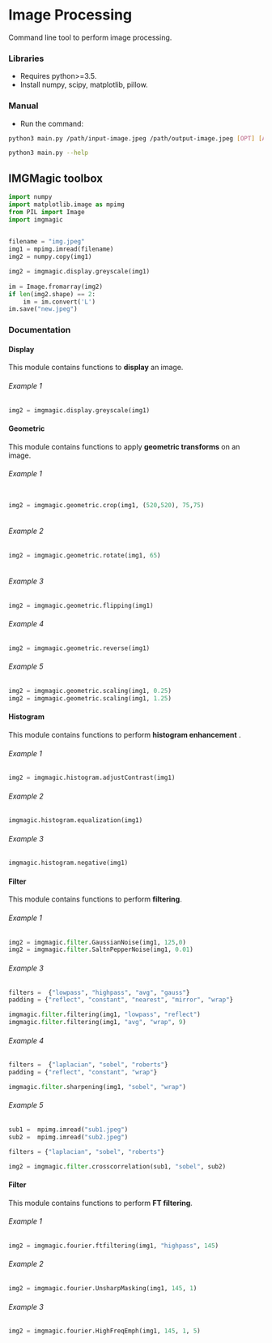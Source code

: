 # Image Processing
Command line tool to perform image processing.

### Libraries
* Requires python>=3.5.
* Install numpy, scipy, matplotlib, pillow.

### Manual
* Run the command:
```bash
python3 main.py /path/input-image.jpeg /path/output-image.jpeg [OPT] [ARGS]
```
 
```bash
python3 main.py --help
```

## IMGMagic toolbox

```python
import numpy
import matplotlib.image as mpimg
from PIL import Image
import imgmagic

	
filename = "img.jpeg"
img1 = mpimg.imread(filename)
img2 = numpy.copy(img1)

img2 = imgmagic.display.greyscale(img1)
	
im = Image.fromarray(img2)
if len(img2.shape) == 2:
	im = im.convert('L')
im.save("new.jpeg")
```

### Documentation

#### Display
This module contains functions to **display** an image.

###### Example 1
```python
img2 = imgmagic.display.greyscale(img1)
```

#### Geometric
This module contains functions to apply **geometric transforms** on an image.

###### Example 1
```python

img2 = imgmagic.geometric.crop(img1, (520,520), 75,75)
	
```

###### Example 2
```python
img2 = imgmagic.geometric.rotate(img1, 65)
	
```

###### Example 3
```python
img2 = imgmagic.geometric.flipping(img1)
```

###### Example 4
```python
img2 = imgmagic.geometric.reverse(img1)
```
###### Example 5
```python
img2 = imgmagic.geometric.scaling(img1, 0.25)
img2 = imgmagic.geometric.scaling(img1, 1.25)
```

#### Histogram
This module contains functions to perform **histogram enhancement** .

###### Example 1
```python
img2 = imgmagic.histogram.adjustContrast(img1)
```
###### Example 2
```python
imgmagic.histogram.equalization(img1)
```
###### Example 3
```python
imgmagic.histogram.negative(img1)
```


#### Filter
This module contains functions to perform **filtering**.

###### Example 1
```python
img2 = imgmagic.filter.GaussianNoise(img1, 125,0)
img2 = imgmagic.filter.SaltnPepperNoise(img1, 0.01)
```

###### Example 3
```python
filters =  {"lowpass", "highpass", "avg", "gauss"}
padding = {"reflect", "constant", "nearest", "mirror", "wrap"}

imgmagic.filter.filtering(img1, "lowpass", "reflect")
imgmagic.filter.filtering(img1, "avg", "wrap", 9)
```
###### Example 4
```python
filters =  {"laplacian", "sobel", "roberts"}
padding = {"reflect", "constant", "wrap"}

imgmagic.filter.sharpening(img1, "sobel", "wrap")
```
###### Example 5
```python
sub1 =  mpimg.imread("sub1.jpeg")
sub2 =  mpimg.imread("sub2.jpeg")

filters = {"laplacian", "sobel", "roberts"}

img2 = imgmagic.filter.crosscorrelation(sub1, "sobel", sub2)
```

#### Filter
This module contains functions to perform **FT filtering**.

###### Example 1
```python
img2 = imgmagic.fourier.ftfiltering(img1, "highpass", 145)
```
###### Example 2
```python
img2 = imgmagic.fourier.UnsharpMasking(img1, 145, 1)
```
###### Example 3
```python
img2 = imgmagic.fourier.HighFreqEmph(img1, 145, 1, 5)
```







